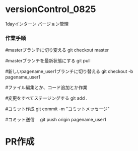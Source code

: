 # versionControl_0825
1dayインターン バージョン管理

### 作業手順
#masterブランチに切り変える
git checkout master

#masterブランチを最新状態にする
git pull

#新しいpagename_user1ブランチに切り替える
git checkout -b pagename_user1

#ファイル編集とか、コード追加とか作業

#変更をすべてステージングする
git add .　　

#コミット作成
git commit -m "コミットメッセージ"

#コミット送信　
git push origin pagename_user1

# PR作成
